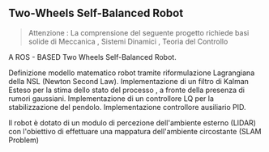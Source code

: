 ## Two-Wheels Self-Balanced Robot

> Attenzione : La comprensione del seguente progetto richiede basi solide di Meccanica , Sistemi Dinamici , Teoria del Controllo

A ROS - BASED Two Wheels Self-Balanced Robot.

Definizione modello matematico robot tramite riformulazione Lagrangiana della NSL (Newton Second Law).
Implementazione di un filtro di Kalman Esteso per la stima dello stato del processo , a fronte della presenza di rumori gaussiani.
Implementazione di un controllore LQ per la stabilizzazione del pendolo.
Implementazione controllore ausiliario PID.

Il robot è dotato di un modulo di percezione dell'ambiente esterno (LIDAR) con l'obiettivo di effettuare una mappatura dell'ambiente circostante (SLAM Problem)


